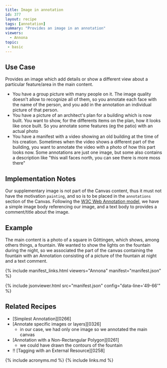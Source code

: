 ```yaml
---
title: Image in annotation
id: 377
layout: recipe
tags: [annotation]
summary: "Provides an image in an annotation"
viewers:
  - Annona
topic: 
 - basic
---
```


## Use Case

Provides an image which add details or show a different view about a particular feature/area in the main content.

- You have a group picture with many people on it. The image quality doesn't allow to recognize all of them, so you annotate each face with the name of the person, and you add in the annotation an individual picture of that person.  
- You have a picture of an architect's plan for a building which is now built. You want to show, for the differents items on the plan, how it looks like once built. So you annotate some features (eg the patio) with an actual photo
- You have a manifest with a video showing an old building at the time of his creation. Sometimes when the video shows a different part of the building, you want to annotate the video with a photo of how this part looks now. Some annotations are just one image, but some also contains a description like "this wall faces north, you can see there is more moss there"

## Implementation Notes

Our supplementary image is not part of the Canvas content, thus it must not have the motivation `painting`, and so is to be placed in the `annotations` section of the Canvas. Following the [W3C Web Annotation model](https://www.w3.org/TR/annotation-model/#external-web-resources), we have a simple image body referencing our image, and a text body to provides a comment/title about the image.

## Example

The main content is a photo of a square in Göttingen, which shows, among others things, a fountain. We wanted to show the lights on the fountain during the night, so we associated the part of the canvas containing the fountain with an Annotation consisting of a picture of the fountain at night and a text comment.

{% include manifest_links.html viewers="Annona" manifest="manifest.json" %}

{% include jsonviewer.html src="manifest.json" config="data-line='49-66'" %}

## Related Recipes

* [Simplest Annotation][0266]
* [Annotate specific images or layers][0326]
  * in our case, we had only one image so we annotated the main canvas
* [Annotation with a Non-Rectangular Polygon][0261]
  * we could have drawn the contours of the fountain
* !! [Tagging with an External Resource][0258]

{% include acronyms.md %}
{% include links.md %}

